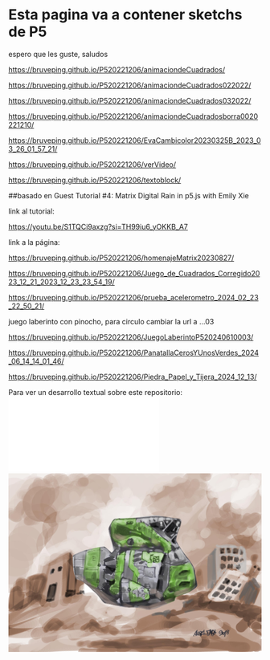 # Esta pagina va a contener sketchs de P5
espero que les guste, saludos

https://bruveping.github.io/P520221206/animaciondeCuadrados/

https://bruveping.github.io/P520221206/animaciondeCuadrados022022/

https://bruveping.github.io/P520221206/animaciondeCuadrados032022/

https://bruveping.github.io/P520221206/animaciondeCuadradosborra0020221210/

https://bruveping.github.io/P520221206/EvaCambicolor20230325B_2023_03_26_01_57_21/

https://bruveping.github.io/P520221206/verVideo/

https://bruveping.github.io/P520221206/textoblock/

##basado en Guest Tutorial #4: Matrix Digital Rain in p5.js with Emily Xie

link al tutorial:

https://youtu.be/S1TQCi9axzg?si=TH99iu6_yOKKB_A7

link a la página:

https://bruveping.github.io/P520221206/homenajeMatrix20230827/

https://bruveping.github.io/P520221206/Juego_de_Cuadrados_Corregido2023_12_21_2023_12_23_23_54_19/

https://bruveping.github.io/P520221206/prueba_acelerometro_2024_02_23_22_50_21/

juego laberinto con pinocho, para circulo cambiar la url a ...03

https://bruveping.github.io/P520221206/JuegoLaberintoP520240610003/

https://bruveping.github.io/P520221206/PanatallaCerosYUnosVerdes_2024_06_14_14_01_46/

https://bruveping.github.io/P520221206/Piedra_Papel_y_Tijera_2024_12_13/


Para ver un desarrollo textual sobre este repositorio:
![a notas](notas.md)
![imagen de nave](https://github.com/bruveping/P520221206/blob/main/navesEspacial005.jpg)
